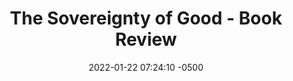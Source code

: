 ---
layout: single 
title:  "The Sovereignty of Good - Book Review"
date:   2022-01-22 07:24:10 -0500
categories: books reviews 
---